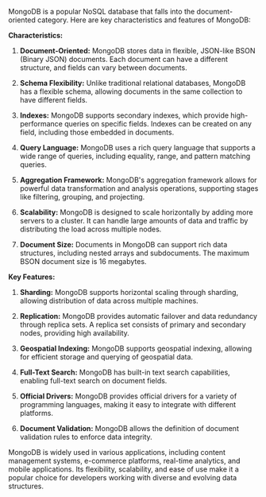 MongoDB is a popular NoSQL database that falls into the document-oriented category. Here are key characteristics and features of MongoDB:

**Characteristics:**

1. **Document-Oriented:** MongoDB stores data in flexible, JSON-like BSON (Binary JSON) documents. Each document can have a different structure, and fields can vary between documents.

2. **Schema Flexibility:** Unlike traditional relational databases, MongoDB has a flexible schema, allowing documents in the same collection to have different fields.

3. **Indexes:** MongoDB supports secondary indexes, which provide high-performance queries on specific fields. Indexes can be created on any field, including those embedded in documents.

4. **Query Language:** MongoDB uses a rich query language that supports a wide range of queries, including equality, range, and pattern matching queries.

5. **Aggregation Framework:** MongoDB's aggregation framework allows for powerful data transformation and analysis operations, supporting stages like filtering, grouping, and projecting.

6. **Scalability:** MongoDB is designed to scale horizontally by adding more servers to a cluster. It can handle large amounts of data and traffic by distributing the load across multiple nodes.

7. **Document Size:** Documents in MongoDB can support rich data structures, including nested arrays and subdocuments. The maximum BSON document size is 16 megabytes.

**Key Features:**

1. **Sharding:** MongoDB supports horizontal scaling through sharding, allowing distribution of data across multiple machines.

2. **Replication:** MongoDB provides automatic failover and data redundancy through replica sets. A replica set consists of primary and secondary nodes, providing high availability.

3. **Geospatial Indexing:** MongoDB supports geospatial indexing, allowing for efficient storage and querying of geospatial data.

4. **Full-Text Search:** MongoDB has built-in text search capabilities, enabling full-text search on document fields.

5. **Official Drivers:** MongoDB provides official drivers for a variety of programming languages, making it easy to integrate with different platforms.

6. **Document Validation:** MongoDB allows the definition of document validation rules to enforce data integrity.

MongoDB is widely used in various applications, including content management systems, e-commerce platforms, real-time analytics, and mobile applications. Its flexibility, scalability, and ease of use make it a popular choice for developers working with diverse and evolving data structures.
